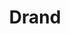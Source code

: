 ---
codehost: https://github.com/drand/drand
logohandle: drandlove
sort: drand
title: Drand
website: https://drand.love/
---